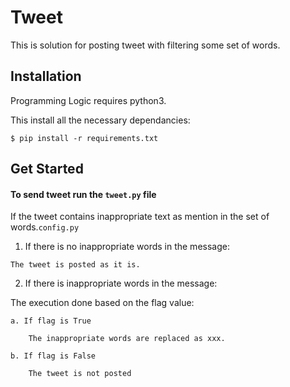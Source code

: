 # Tweet

This is solution for posting tweet with filtering some set of words.

## Installation
Programming Logic requires python3.

This install all the necessary dependancies:
```
$ pip install -r requirements.txt
```


## Get Started

#### To send tweet run the ``tweet.py`` file

If the tweet contains inappropriate text as mention in the set of words.``config.py``

1. If there is no inappropriate words in the message:
```
The tweet is posted as it is.
```

2. If there is inappropriate words in the message:

The execution done based on the flag value:

	a. If flag is True
```
	The inappropriate words are replaced as xxx.
```

	b. If flag is False
```
	The tweet is not posted
```